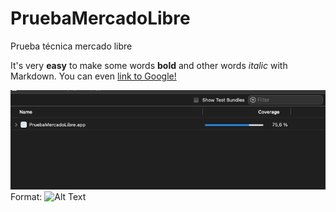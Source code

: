 # PruebaMercadoLibre
Prueba técnica mercado libre

It's very **easy** to make some words **bold** and other words *italic* with Markdown. You can even [link to Google!](http://google.com)

![COVERAGE](coverage.png)
Format: ![Alt Text](url)